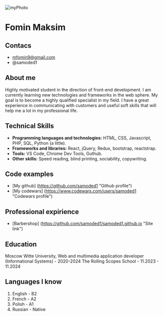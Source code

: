 ![myPhoto](C:\Users\mfomi\Downloads "Моё фото")
# Fomin Maksim
## Contacs 
* mfomin9@gmail.com
* @samoded1
## About me
Highly motivated student in the direction of front-end development. I am currently learning new technologies and frameworks in the web sphere. My goal is to become a highly qualified specialist in my field. I have a great experience in communicating with customers and useful soft skills that will help me a lot in my professional life. 
## Technical Skills 
* **Programming languages and technologies:** HTML, CSS, Javascript, PHP, SQL, Python (a little).
* **Frameworks and libraries:** React, jQuery, Redux, bootstrap, reactstrap.
* **Tools:** VS Code, Chrome Dev Tools, Guthub. 
* **Other skills:** Speed reading, blind printing, sociability, copywriting. 
## Code examples 
* [My github] (https://github.com/samoded1 "Github profile")
* [My codewars] (https://www.codewars.com/users/samoded1 "Codewars profile")
## Professional expirience 
* [Barbershop] (https://github.com/samoded1/samoded1.github.io "Site link")
## Education
Moscow Witte University, Web and multimedia application developer (Informational Systems) - 2020-2024
The Rolling Scopes School - 11.2023 - 11.2024
## Languages I know 
1. English - B2
2. French - A2 
3. Polish - A1
4. Russian - Native 